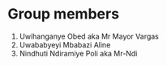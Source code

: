# Group members
1. Uwihanganye Obed aka Mr Mayor Vargas
2. Uwababyeyi Mbabazi Aline
3. Nindhuti Ndiramiye Poli aka Mr-Ndi
